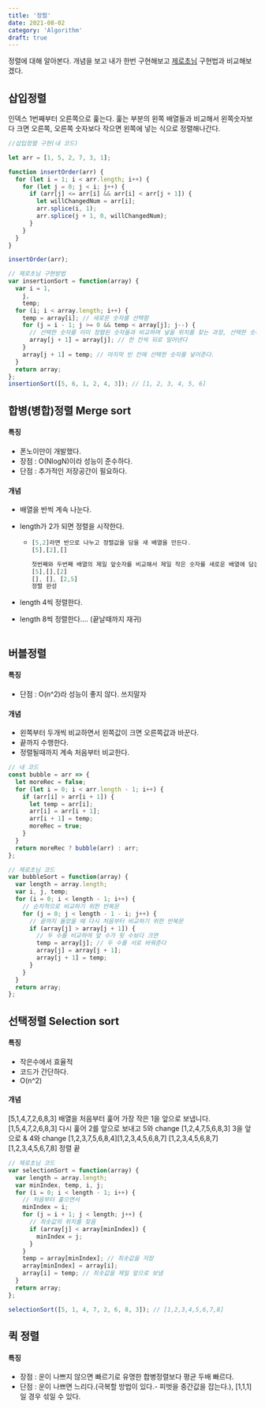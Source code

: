 ```yaml
---
title: '정렬'
date: 2021-08-02
category: 'Algorithm'
draft: true
---
```


정렬에 대해 알아본다.
개념을 보고 내가 한번 구현해보고 [제로초님](https://www.zerocho.com/category/Algorithm?page=3) 구현법과 비교해보겠다.

## 삽입정렬

인덱스 1번째부터 오른쪽으로 훑는다.
훑는 부분의 왼쪽 배열들과 비교해서 왼쪽숫자보다 크면 오른쪽, 오른쪽 숫자보다 작으면 왼쪽에 넣는 식으로 정렬해나간다.

```js
//삽입정렬 구현(내 코드)

let arr = [1, 5, 2, 7, 3, 1];

function insertOrder(arr) {
  for (let i = 1; i < arr.length; i++) {
    for (let j = 0; j < i; j++) {
      if (arr[j] <= arr[i] && arr[i] < arr[j + 1]) {
        let willChangedNum = arr[i];
        arr.splice(i, 1);
        arr.splice(j + 1, 0, willChangedNum);
      }
    }
  }
}

insertOrder(arr);
```

```js
// 제로초님 구현방법
var insertionSort = function(array) {
  var i = 1,
    j,
    temp;
  for (i; i < array.length; i++) {
    temp = array[i]; // 새로운 숫자를 선택함
    for (j = i - 1; j >= 0 && temp < array[j]; j--) {
      // 선택한 숫자를 이미 정렬된 숫자들과 비교하며 넣을 위치를 찾는 과정, 선택한 숫자가 정렬된 숫자보다 작으면
      array[j + 1] = array[j]; // 한 칸씩 뒤로 밀어낸다
    }
    array[j + 1] = temp; // 마지막 빈 칸에 선택한 숫자를 넣어준다.
  }
  return array;
};
insertionSort([5, 6, 1, 2, 4, 3]); // [1, 2, 3, 4, 5, 6]
```

## 합병(병합)정렬 Merge sort

#### 특징

- 폰노이만이 개발했다.
- 장점 : O(NlogN)이라 성능이 준수하다.
- 단점 : 추가적인 저장공간이 필요하다.

#### 개념

- 배열을 반씩 계속 나눈다.
- length가 2가 되면 정렬을 시작한다.

  - ```js
    [5,2]라면 반으로 나누고 정렬값을 담을 새 배열을 만든다.
    [5],[2],[]

    첫번째와 두번째 배열의 제일 앞숫자를 비교해서 제일 작은 숫자를 새로운 배열에 담는다.
    [5],[],[2]
    [], [], [2,5]
    정렬 완성
    ```

- length 4씩 정렬한다.
- length 8씩 정렬한다.... (끝날때까지 재귀)

```js
```

## 버블정렬

#### 특징

- 단점 : O(n^2)라 성능이 좋지 않다. 쓰지말자

#### 개념

- 왼쪽부터 두개씩 비교하면서 왼쪽값이 크면 오른쪽값과 바꾼다.
- 끝까지 수행한다.
- 정렬될때까지 계속 처음부터 비교한다.

```js
// 내 코드
const bubble = arr => {
  let moreRec = false;
  for (let i = 0; i < arr.length - 1; i++) {
    if (arr[i] > arr[i + 1]) {
      let temp = arr[i];
      arr[i] = arr[i + 1];
      arr[i + 1] = temp;
      moreRec = true;
    }
  }
  return moreRec ? bubble(arr) : arr;
};
```

```js
// 제로초님 코드
var bubbleSort = function(array) {
  var length = array.length;
  var i, j, temp;
  for (i = 0; i < length - 1; i++) {
    // 순차적으로 비교하기 위한 반복문
    for (j = 0; j < length - 1 - i; j++) {
      // 끝까지 돌았을 때 다시 처음부터 비교하기 위한 반복문
      if (array[j] > array[j + 1]) {
        // 두 수를 비교하여 앞 수가 뒷 수보다 크면
        temp = array[j]; // 두 수를 서로 바꿔준다
        array[j] = array[j + 1];
        array[j + 1] = temp;
      }
    }
  }
  return array;
};
```

## 선택정렬 Selection sort

#### 특징

- 작은수에서 효율적
- 코드가 간단하다.
- O(n^2)

#### 개념

[5,1,4,7,2,6,8,3] 배열을 처음부터 훑어 가장 작은 1을 앞으로 보냅니다.
[1,5,4,7,2,6,8,3] 다시 훑어 2를 앞으로 보내고 5와 change
[1,2,4,7,5,6,8,3] 3을 앞으로 & 4와 change
[1,2,3,7,5,6,8,4][1,2,3,4,5,6,8,7]
[1,2,3,4,5,6,8,7][1,2,3,4,5,6,7,8] 정렬 끝

```js
// 제로초님 코드
var selectionSort = function(array) {
  var length = array.length;
  var minIndex, temp, i, j;
  for (i = 0; i < length - 1; i++) {
    // 처음부터 훑으면서
    minIndex = i;
    for (j = i + 1; j < length; j++) {
      // 최솟값의 위치를 찾음
      if (array[j] < array[minIndex]) {
        minIndex = j;
      }
    }
    temp = array[minIndex]; // 최솟값을 저장
    array[minIndex] = array[i];
    array[i] = temp; // 최솟값을 제일 앞으로 보냄
  }
  return array;
};

selectionSort([5, 1, 4, 7, 2, 6, 8, 3]); // [1,2,3,4,5,6,7,8]
```

## 퀵 정렬

#### 특징

- 장점 : 운이 나쁘지 않으면 빠르기로 유명한 합병정렬보다 평균 두배 빠르다.
- 단점 : 운이 나쁘면 느리다.(극복할 방법이 있다.- 피벗을 중간값을 잡는다.), [1,1,1]일 경우 섞일 수 있다.
